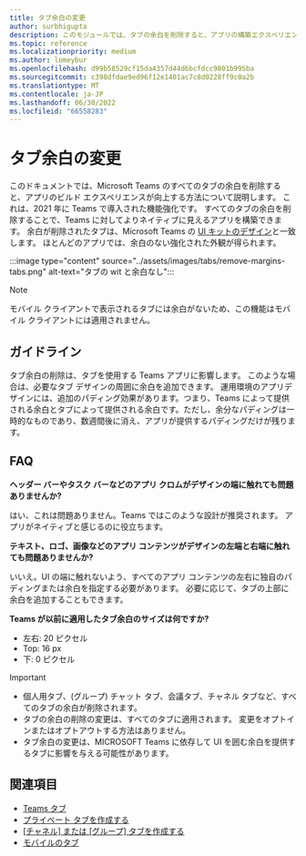 ```yaml
---
title: タブ余白の変更
author: surbhigupta
description: このモジュールでは、タブの余白を削除すると、アプリの構築エクスペリエンスが向上する方法について説明します。
ms.topic: reference
ms.localizationpriority: medium
ms.author: lomeybur
ms.openlocfilehash: d99b58529cf15da4357d44d6bcfdcc9801b995ba
ms.sourcegitcommit: c398dfdae9ed96f12e1401ac7c8d0228ff9c0a2b
ms.translationtype: MT
ms.contentlocale: ja-JP
ms.lasthandoff: 06/30/2022
ms.locfileid: "66558283"
---
```

# <a name="tab-margin-changes"></a>タブ余白の変更

このドキュメントでは、Microsoft Teams のすべてのタブの余白を削除すると、アプリのビルド エクスペリエンスが向上する方法について説明します。 これは、2021 年に Teams で導入された機能強化です。
すべてのタブの余白を削除することで、Teams に対してよりネイティブに見えるアプリを構築できます。 余白が削除されたタブは、Microsoft Teams の [UI キットのデザイン](~/tabs/design/tabs.md)と一致します。 ほとんどのアプリでは、余白のない強化された外観が得られます。

:::image type="content" source="../assets/images/tabs/remove-margins-tabs.png" alt-text="タブの wit と余白なし":::

> [!NOTE]
> モバイル クライアントで表示されるタブには余白がないため、この機能はモバイル クライアントには適用されません。

## <a name="guidelines"></a>ガイドライン

タブ余白の削除は、タブを使用する Teams アプリに影響します。 このような場合は、必要なタブ デザインの周囲に余白を追加できます。 運用環境のアプリデザインには、追加のパディング効果があります。つまり、Teams によって提供される余白とタブによって提供される余白です。ただし、余分なパディングは一時的なものであり、数週間後に消え、アプリが提供するパディングだけが残ります。

## <a name="faq"></a>FAQ

**ヘッダー バーやタスク バーなどのアプリ クロムがデザインの端に触れても問題ありませんか?**

はい、これは問題ありません。Teams ではこのような設計が推奨されます。 アプリがネイティブと感じるのに役立ちます。

**テキスト、ロゴ、画像などのアプリ コンテンツがデザインの左端と右端に触れても問題ありませんか?**

いいえ。UI の端に触れないよう、すべてのアプリ コンテンツの左右に独自のパディングまたは余白を指定する必要があります。 必要に応じて、タブの上部に余白を追加することもできます。

**Teams が以前に適用したタブ余白のサイズは何ですか?**

* 左右: 20 ピクセル
* Top: 16 px
* 下: 0 ピクセル

> [!IMPORTANT]
>
> * 個人用タブ、(グループ) チャット タブ、会議タブ、チャネル タブなど、すべてのタブの余白が削除されます。
> * タブの余白の削除の変更は、すべてのタブに適用されます。 変更をオプトインまたはオプトアウトする方法はありません。
> * タブ余白の変更は、MICROSOFT Teams に依存して UI を囲む余白を提供するタブに影響を与える可能性があります。

## <a name="see-also"></a>関連項目

* [Teams タブ](~/tabs/what-are-tabs.md)
* [プライベート タブを作成する](~/tabs/how-to/create-personal-tab.md)
* [[チャネル] または [グループ] タブを作成する](~/tabs/how-to/create-channel-group-tab.md)
* [モバイルのタブ](~/tabs/design/tabs-mobile.md)
